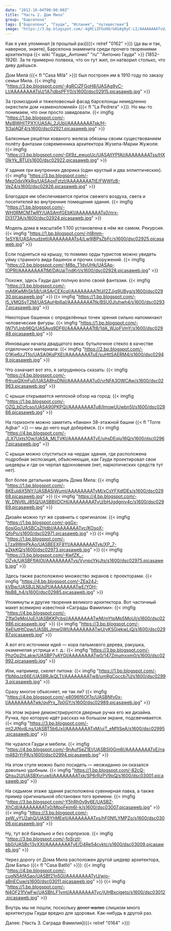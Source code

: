 ```yaml
---
date: "2012-10-04T00:00:00Z"
title: "Часть 2. Дом Мила"
group: "Барселона"
tags: ["Барселона", "Гауди", "Испания", "путешествия"]
image: "https://3.bp.blogspot.com/-4gRCiZFGoH8/UASAg9yC-LI/AAAAAAAATsU/1A7idbsPFY0/s1600/dsc02915.picasaweb.jpg"
---
```


Как я уже упоминал [в прошлый раз]({{< relref "0162" >}}) (да вы и так, наверное, знаете), Барселона знаменита среди прочего творениями архитектора {{< wiki "Гауди,_Антонио" "ru" "Антонио Гауди" >}} (1852­–1926). За те примерно полвека, что он тут жил, он натворил столько, что диву даёшься.

Дом Милá ({{< fl "Casa Milà" >}}) был построен им в 1910 году по заказу семьи Мила.
{{< imgfig "https://3.bp.blogspot.com/-4gRCiZFGoH8/UASAg9yC-LI/AAAAAAAATsU/1A7idbsPFY0/s1600/dsc02915.picasaweb.jpg" >}}

<!--more-->

За громоздкий и тяжеловесный фасад барселонцы немедленно окрестили дом «каменоломней» ({{< fl "La Pedrera" >}}). Но мы-то понимаем, что они просто завидовали.
{{< imgfig "https://1.bp.blogspot.com/-MsIBWHITPXY/UASAj_2JUbI/AAAAAAAATsk/H-1t3alAQF4/s1600/dsc02921.picasaweb.jpg" >}}

Балконные решётки кованого железа обязаны своим существованием полёту фантазии современника архитектора Жузепа-Марии Жужоля:
{{< imgfig "https://3.bp.blogspot.com/-0X9z_ewuoUc/UASAlIYPfAI/AAAAAAAATss/HX0lkYk_BTU/s1600/dsc02922.picasaweb.jpg" >}}

У здания три внутренних дворика (один круглый и два эллиптических).
{{< imgfig "https://3.bp.blogspot.com/-Mez0dxVKkRg/UASAoxFztzI/AAAAAAAATtE/FWWfzB-VeZ4/s1600/dsc02926.picasaweb.jpg" >}}

Благодаря им обеспечивается приток свежего воздуха, света и посетителей во внутренние помещения здания.
{{< imgfig "https://1.bp.blogspot.com/-WH0RMCMTwRY/UASAmfGEbKI/AAAAAAAATs0/nrx-DI3173A/s1600/dsc02924.picasaweb.jpg" >}}

Модель дома в масштабе 1:100 установлена в нём же самом. Рекурсия.
{{< imgfig "https://1.bp.blogspot.com/-hI8mm-1eSY8/UASAnudzetI/AAAAAAAATs4/Lw9lBPsZbFc/s1600/dsc02925.picasaweb.jpg" >}}

Если подняться на крышу, то помимо орды туристов можно увидеть уйму странного вида башенок и прочих сооружений.
{{< imgfig "https://2.bp.blogspot.com/-M8p_T1dvUHk/UASAp-IOPRI/AAAAAAAATtM/DAUaiTndKrI/s1600/dsc02928.picasaweb.jpg" >}}

Похоже, здесь Гауди дал полную волю своей фантазии.
{{< imgfig "https://3.bp.blogspot.com/-mA6KwMhSk58/UASArCEXcqI/AAAAAAAATtU/l2ZJig9UByg/s1600/dsc02930.picasaweb.jpg" >}}
{{< imgfig "https://1.bp.blogspot.com/-l5_VMQSyT2M/UASAuHbj6aI/AAAAAAAATtk/BSU0Jluhwh4/s1600/dsc02937.picasaweb.jpg" >}}

Некоторые башенки с определённых точек зрения сильно напоминают человеческие фигуры.
{{< imgfig "https://1.bp.blogspot.com/-IW7VIJnb96Q/UASAyq9DF6I/AAAAAAAATt8/1dA_WJoFVmY/s1600/dsc02948.picasaweb.jpg" >}}

Инновации начала двадцатого века: бутылочное стекло в качестве отделочного материала:
{{< imgfig "https://2.bp.blogspot.com/-O1Kje6zJTfo/UASA0KqPXEI/AAAAAAAATuE/suHttSAERM4/s1600/dsc02949.picasaweb.jpg" >}}

Что означает вот это, я затрудняюсь сказать:
{{< imgfig "https://4.bp.blogspot.com/-fHrupQXmFu0/UASA8hsDNiI/AAAAAAAATu0/vrNFA3OWCAw/s1600/dsc02963.picasaweb.jpg" >}}

С крыши открывается неплохой обзор на город:
{{< imgfig "https://1.bp.blogspot.com/-OZQ_bDzfcso/UASA90PKPQI/AAAAAAAATu8/lmowUUwbn5I/s1600/dsc02966.picasaweb.jpg" >}}

На горизонте можно заметить «банан» 38-этажной башни {{< fl "Torre Agbar" >}} — мы до него ещё доберёмся.
{{< imgfig "https://4.bp.blogspot.com/-JLX7Uxts1Ow/UASA_MLTVKI/AAAAAAAATvE/uhsDEqiu16Q/s1600/dsc02967.picasaweb.jpg" >}}

С крыши можно спуститься на чердак здания, где расположена подробная экспозиция, объясняющая, как Гауди проектировал свои шедевры и где он черпал вдохновение (нет, наркотических средств тут нет).

Вот более детальная модель Дома Мила:
{{< imgfig "https://1.bp.blogspot.com/-BKEuIdjX5NY/UASBASiWumI/AAAAAAAATvM/xCsYFXdIDEs/s1600/dsc02968.picasaweb.jpg" >}}
{{< imgfig "https://4.bp.blogspot.com/-W_DNV6LJ85Q/UASBBitDCHI/AAAAAAAATvU/bHJgdgniv4c/s1600/dsc02969.picasaweb.jpg" >}}

Дизайн можно тут же сравнить с оригиналом:
{{< imgfig "https://1.bp.blogspot.com/-ggGx-6osjGo/UASBCsZHdbI/AAAAAAAATvc/KOsoX-QfoPo/s1600/dsc02971.picasaweb.jpg" >}}
{{< imgfig "https://1.bp.blogspot.com/-LTza9WmPkAo/UASBEEXF8YI/AAAAAAAATvk/XP_7-a2kkKQ/s1600/dsc02973.picasaweb.jpg" >}}
{{< imgfig "https://3.bp.blogspot.com/-KwfZK_-OZyk/UASBFfIAlOI/AAAAAAAATvs/VynpcYkjJts/s1600/dsc02975.picasaweb.jpg" >}}

Здесь также расположено множество экранов с проекторами.
{{< imgfig "https://4.bp.blogspot.com/-ZEa24J-kVBw/UASBJLNUsPI/AAAAAAAATwE/YOH-NsB8_h4/s1600/dsc02985.picasaweb.jpg" >}}

Упомянуты и другие творения великого архитектора. Вот частичный макет всемирно известной «Саграды Фамилии»:
{{< imgfig "https://4.bp.blogspot.com/-Z1faOeMoUuE/UASBKKPcbsI/AAAAAAAATwM/mYtpMp5MoUI/s1600/dsc02986.picasaweb.jpg" >}}
{{< imgfig "https://3.bp.blogspot.com/-XeEIutHtCpw/UASBLJmwGWI/AAAAAAAATwU/yKSGjekwLiQ/s1600/dsc02987.picasaweb.jpg" >}}

А вот его источники идей — кора пальмового дерева, ракушка, окаменелая устрица и т. д.:
{{< imgfig "https://3.bp.blogspot.com/-PhzOp2hLakw/UASBP7yAYGI/AAAAAAAATw0/147Zmumxxm0/s1600/dsc02992.picasaweb.jpg" >}}

Или, например, скелет питона:
{{< imgfig "https://1.bp.blogspot.com/-f1bNIqJz66E/UASBRJkQLTI/AAAAAAAATw8/umRgCoccb7U/s1600/dsc02993.picasaweb.jpg" >}}

Сразу многое объясняет, не так ли?
{{< imgfig "https://4.bp.blogspot.com/-e8096f6Of7o/UASBNfv0x-I/AAAAAAAATwk/qvPrx_7p0GY/s1600/dsc02989.picasaweb.jpg" >}}

На этом экране демонстрируются дверные ручки его же дизайна. Ручка, про которую идёт рассказ на большом экране, подсвечивается.
{{< imgfig "https://3.bp.blogspot.com/-mt2JtNvdLns/UASBT5b6JxI/AAAAAAAATxM/uiT_eM1tSeA/s1600/dsc02995.picasaweb.jpg" >}}

Не чурался Гауди и мебели.
{{< imgfig "https://4.bp.blogspot.com/-9nAufSeZ1EI/UASBSl0Gm6I/AAAAAAAATxE/nam482rYrPA/s1600/dsc02994.picasaweb.jpg" >}}

На этом стуле можно было посидеть — неожиданно он оказался довольно удобным.
{{< imgfig "https://1.bp.blogspot.com/-82cQ-Qhsu2U/UASBXvruwlI/AAAAAAAATxk/SP6rRzPV9pQ/s1600/dsc03001.picasaweb.jpg" >}}

На седьмом этаже здания расположена сувенирная лавка, а также пример оригинальной обстановки того времени.
{{< imgfig "https://3.bp.blogspot.com/-Y5hRh0y9v6E/UASBZ-XhCdI/AAAAAAAATx0/MpoFejm6l-k/s1600/dsc03007.picasaweb.jpg" >}}
{{< imgfig "https://3.bp.blogspot.com/-zeW_vYU2ahQ/UASBYhMEeII/AAAAAAAATxs/hF0NfLYMPZo/s1600/dsc03006.picasaweb.jpg" >}}

Ну, тут всё банально и без сюрпризов.
{{< imgfig "https://3.bp.blogspot.com/-fpSrztI-bb0/UASBc13vXXI/AAAAAAAATyE/D4Re54cvktc/s1600/dsc03009.picasaweb.jpg" >}}

Через дорогу от Дома Мила расположен другой шедевр архитектора, Дом Бальо ({{< fl "Casa Batlló" >}}):
{{< imgfig "https://4.bp.blogspot.com/-cugN5AfASao/UASBf21n5GI/AAAAAAAATyU/wio-aBnECuw/s1600/dsc03011.picasaweb.jpg" >}}
{{< imgfig "https://1.bp.blogspot.com/-N4OF21fVwFw/UASBhLF1ymI/AAAAAAAATyc/jUHBxcjgeto/s1600/dsc03012.picasaweb.jpg" >}}

Внутрь мы не пошли, поскольку ~~денег жалко~~ слишком много архитектуры Гауди вредно для здоровья. Как-нибудь в другой раз.

Далее: [Часть 3. Саграда Фамилия]({{< relref "0164" >}})
